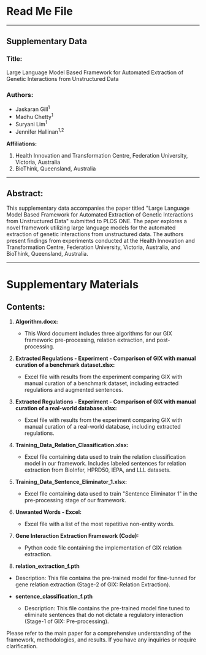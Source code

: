 # Read Me File

---

## Supplementary Data

### Title: 
Large Language Model Based Framework for Automated Extraction of Genetic Interactions from Unstructured Data

### Authors:
- Jaskaran Gill<sup>1</sup>
- Madhu Chetty<sup>1</sup>
- Suryani Lim<sup>1</sup>
- Jennifer Hallinan<sup>1,2</sup>

**Affiliations:**
1. Health Innovation and Transformation Centre, Federation University, Victoria, Australia
2. BioThink, Queensland, Australia

---

## Abstract:

This supplementary data accompanies the paper titled "Large Language Model Based Framework for Automated Extraction of Genetic Interactions from Unstructured Data" submitted to PLOS ONE. The paper explores a novel framework utilizing large language models for the automated extraction of genetic interactions from unstructured data. The authors present findings from experiments conducted at the Health Innovation and Transformation Centre, Federation University, Victoria, Australia, and BioThink, Queensland, Australia.

---

# Supplementary Materials

## Contents:

1. **Algorithm.docx:**
   - This Word document includes three algorithms for our GIX framework: pre-processing, relation extraction, and post-processing.

2. **Extracted Regulations - Experiment - Comparison of GIX with manual curation of a benchmark dataset.xlsx:**
   - Excel file with results from the experiment comparing GIX with manual curation of a benchmark dataset, including extracted regulations and augmented sentences.

3. **Extracted Regulations - Experiment - Comparison of GIX with manual curation of a real-world database.xlsx:**
   - Excel file with results from the experiment comparing GIX with manual curation of a real-world database, including extracted regulations.

4. **Training_Data_Relation_Classification.xlsx:**
   - Excel file containing data used to train the relation classification model in our framework. Includes labeled sentences for relation extraction from BioInfer, HPRD50, IEPA, and LLL datasets.

5. **Training_Data_Sentence_Eliminator_1.xlsx:**
   - Excel file containing data used to train "Sentence Eliminator 1" in the pre-processing stage of our framework.

6. **Unwanted Words - Excel:**
   - Excel file with a list of the most repetitive non-entity words.

7. **Gene Interaction Extraction Framework (Code):**
   - Python code file containing the implementation of GIX relation extraction.
  
8. **relation_extraction_f.pth**
  - Description: This file contains the pre-trained model for fine-tunned for gene relation extraction (Stage-2 of GIX: Relation Extraction). 
  
- **sentence_classification_f.pth**
  - Description: This file contains the pre-trained model fine tuned to eliminate sentences that do not dictate a regulatory interaction (Stage-1 of GIX: Pre-processing).
  

Please refer to the main paper for a comprehensive understanding of the framework, methodologies, and results. If you have any inquiries or require clarification. 


